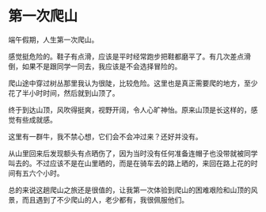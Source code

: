 # 第一次爬山

端午假期，人生第一次爬山。

感觉挺危险的。鞋子有点滑，应该是平时经常跑步把鞋都磨平了。有几次差点滑倒，如果不是跟同学一同去，我应该是不会选择冒险的。

爬山途中穿过树丛那里我认为很陡，比较危险。这里也是真正需要爬的地方，至少花了半小时时间，然后就到山顶了。

终于到达山顶，风吹得挺爽，视野开阔，令人心旷神怡。原来山顶是长这样的，感觉有些成就感。

这里有一群牛，我不禁心想，它们会不会冲过来？还好并没有。

从山里回来后发现额头有点晒伤了，因为当时没有任何准备连帽子也没带就被同学叫去的。不过应该不是在山里晒的，而是在骑车去的路上晒的，来回在路上花的时间有五六个小时。

总的来说这趟爬山之旅还是很值的，让我第一次体验到爬山的困难艰险和山顶的风景，而且遇到了不少爬山的人，老少都有，我很佩服他们。


